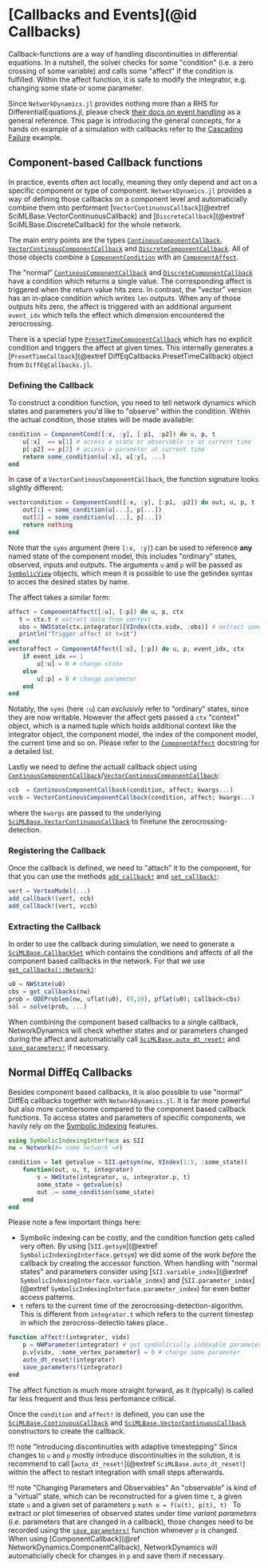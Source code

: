 # [Callbacks and Events](@id Callbacks)

Callback-functions are a way of handling discontinuities in differential equations.
In a nutshell, the solver checks for some "condition" (i.e. a zero crossing of some variable)
and calls some "affect" if the condition is fulfilled.
Within the affect function, it is safe to modify the integrator, e.g. changing some state or some parameter.

Since `NetworkDynamics.jl` provides nothing more than a RHS for DifferentialEquations.jl, please check
[their docs on event handling](https://docs.sciml.ai/DiffEqDocs/stable/features/callback_functions/)
as a general reference.
This page is introducing the general concepts, for a hands on example of a simulation with callbacks
refer to the [Cascading Failure](@ref) example.


## Component-based Callback functions
In practice, events often act locally, meaning they only depend and act on a
specific component or type of component. `NetworkDynamics.jl` provides a way of
defining those callbacks on a component level and automaticially combine them into performant
[`VectorContinuousCallback`](@extref SciMLBase.VectorContinuousCallback) and [`DiscreteCallback`](@extref SciMLBase.DiscreteCallback) for the whole network.

The main entry points are the types [`ContinousComponentCallback`](@ref),
[`VectorContinousComponentCallback`](@ref) and [`DiscreteComponentCallback`](@ref). All of those objects combine a [`ComponentCondition`](@ref) with an [`ComponentAffect`](@ref).

The "normal" [`ContinousComponentCallback`](@ref) and [`DiscreteComponentCallback`](@ref) have a condition which returns a single value. The corresponding affect is triggered when the return value hits zero.
In contrast, the "vector" version has an in-place condition which writes `len` outputs. When any of those outputs hits zero, the affect is triggered with an additional argument `event_idx` which tells the effect which dimension encountered the zerocrossing.

There is a special type [`PresetTimeComponentCallback`](@ref) which has no explicit condition and triggers the affect at given times.
This internally generates a [`PresetTimeCallback`](@extref DiffEqCallbacks.PresetTimeCallback) object from `DiffEqCallbacks.jl`.


### Defining the Callback
To construct a condition function, you need to tell network dynamics which states and parameters you'd like to "observe" within the condition. Within the actual condition, those states will be made available:
```julia
condition = ComponentCond([:x, :y], [:p1, :p2]) do u, p, t
    u[:x]  == u[1] # access a state or observable :x at current time
    p[:p2] == p[2] # access a parameter at current time
    return some_condition(u[:x], u[:y], ...)
end
```
In case of a `VectorContinousComponentCallback`, the function signature looks slightly different:
```julia
vectorcondition = ComponentCond([:x, :y], [:p1, :p2]) do out, u, p, t
    out[1] = some_condition(u[...], p[...])
    out[2] = some_condition(u[...], p[...])
    return nothing
end
```
Note that the `syms` argument (here `[:x, :y]`) can be used to reference **any**
named state of the component model, this includes "ordinary" states, observed,
inputs and outputs.
The arguments `u` and `p` will be passed as [`SymbolicView`](@ref) objects, which mean
it is possible to use the getindex syntax to acces the desired states by name.

The affect takes a similar form:
```julia
affect = ComponentAffect([:u], [:p]) do u, p, ctx
   t = ctx.t # extract data from context
   obs = NWState(ctx.integrator)[VIndex(ctx.vidx, :obs)] # extract some observed state from context
   println("Trigger affect at t=$t")
end
vectoraffect = ComponentAffect([:u], [:p]) do u, p, event_idx, ctx
    if event_idx == 1
        u[:u] = 0 # change state
    else
        u[:p] = 0 # change parameter
    end
end
```
Notably, the `syms` (here `:u`) can *exclusivly* refer to "ordinary" states, since they are now writable.
However the affect gets passed a `ctx` "context" object, which is a named tuple which holds additional context like the integrator object, the component model, the index of the component model, the current time and so on. Please refer to the [`ComponentAffect`](@ref) docstring for a detailed list.

Lastly we need to define the actuall callback object using [`ContinousComponentCallback`](@ref)/[`VectorContinousComponentCallback`](@ref):
```julia
ccb  = ContinousComponentCallback(condition, affect; kwargs...)
vccb = VectorContinousComponentCallback(condition, affect; kwargs...)
```
where the `kwargs` are passed to the underlying [`SciMLBase.VectorContinuousCallback`](@extref) to finetune the zerocrossing-detection.


### Registering the Callback
Once the callback is defined, we need to "attach" it to the component, for that you can use the methods [`add_callback!`](@ref) and [`set_callback!`](@ref):
```julia
vert = VertexModel(...)
add_callback!(vert, ccb)
add_callback!(vert, vccb)
```


### Extracting the Callback
In order to use the callback during simulation, we need to generate a [`SciMLBase.CallbackSet`](@extref) which contains the conditions and affects of all the component based callbacks in the network. For that we use [`get_callbacks(::Network)`](@ref):
```julia
u0 = NWState(u0)
cbs = get_callbacks(nw)
prob = ODEProblem(nw, uflat(u0), (0,10), pflat(u0); callback=cbs)
sol = solve(prob, ...)
```

When combining the component based callbacks to a single callback, NetworkDynamics will check whether states and or parameters changed during the affect and automaticially call [`SciMLBase.auto_dt_reset!`](@extref) and [`save_parameters!`](@ref) if necessary.


## Normal DiffEq Callbacks
Besides component based callbacks, it is also possible to use "normal" DiffEq
callbacks together with `NetworkDynamics.jl`.
It is far more powerful but also more cumbersome compared to the component based callback functions.
To access states and parameters of specific components, we havily rely on the [Symbolic Indexing](@ref) features.

```julia
using SymbolicIndexingInterface as SII
nw = Network(#= some network =#)

condition = let getvalue = SII.getsym(nw, VIndex(1:5, :some_state))
    function(out, u, t, integrator)
        s = NWState(integrator, u, integrator.p, t)
        some_state = getvalue(s)
        out .= some_condition(some_state)
    end
end
```
Please note a few important things here:
 - Symbolic indexing can be costly, and the condition function gets called very
   often. By using [`SII.getsym`](@extref `SymbolicIndexingInterface.getsym`) we did
   some of the work *before* the callback by creating the accessor function.
   When handling with "normal states" and parameters consider using
   [`SII.variable_index`](@extref `SymbolicIndexingInterface.variable_index`) and
   [`SII.parameter_index`](@extref `SymbolicIndexingInterface.parameter_index`) for
   even better access patterns.
 - `t` refers to the current time of the zerocrossing-detection-algorithm. This is different from `integrator.t` which refers to the current timestep in which the zerocross-detectio takes place..

```julia
function affect!(integrator, vidx)
    p = NWParameter(integrator) # get symbolicially indexable parameter object
    p.v[vidx, :some_vertex_parameter] = 0 # change some parameter
    auto_dt_reset!(integrator)
    save_parameters!(integrator)
end
```
The affect function is much more straight forward, as it (typically) is called far less frequent and thus less perfomance critical.

Once the `condition` and `affect!` is defined, you can use the [`SciMLBase.ContinuousCallback`](@extref) and [`SciMLBase.VectorContinuousCallback`](@extref) constructors to create the callback.

!!! note "Introducing discontinuities with adaptive timestepping"
    Since changes to `u` and `p` mostly introduce discontinuities in the
    solution, it is recommend to call [`auto_dt_reset!`](@extref
    `SciMLBase.auto_dt_reset!`) within the affect to restart integration with
    small steps afterwards.

!!! note "Changing Parameters and Observables"
    An "observable" is kind of a "virtual" state, which can be reconstructed for
    a given time `t`, a given state `u` and a given set of parameters `p`
    ```math
    o = f(u(t), p(t), t)
    ```
    To extract or plot timeseries of observed states under *time variant
    parameters* (i.e. parameters that are changed in a callback), those changes
    need to be recorded using the [`save_parameters!`](@ref) function whenever `p` is changed.
    When using [ComponentCallback](@ref NetworkDynamics.ComponentCallback), NetworkDynamics will automaticially check for changes in `p` and save them if necessary.
